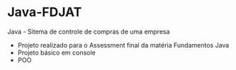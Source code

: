 # Java-FDJAT
Java - Sitema de controle de compras de uma empresa

- Projeto realizado para o Assessment final da matéria Fundamentos Java
- Projeto básico em console
- POO
